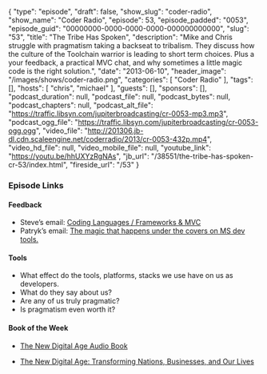 {
  "type": "episode",
  "draft": false,
  "show_slug": "coder-radio",
  "show_name": "Coder Radio",
  "episode": 53,
  "episode_padded": "0053",
  "episode_guid": "00000000-0000-0000-0000-000000000000",
  "slug": "53",
  "title": "The Tribe Has Spoken",
  "description": "Mike and Chris struggle with pragmatism taking a backseat to tribalism. They discuss how the culture of the Toolchain warrior is leading to short term choices. Plus a your feedback, a practical MVC chat, and why sometimes a little magic code is the right solution.",
  "date": "2013-06-10",
  "header_image": "/images/shows/coder-radio.png",
  "categories": [
    "Coder Radio"
  ],
  "tags": [],
  "hosts": [
    "chris",
    "michael"
  ],
  "guests": [],
  "sponsors": [],
  "podcast_duration": null,
  "podcast_file": null,
  "podcast_bytes": null,
  "podcast_chapters": null,
  "podcast_alt_file": "https://traffic.libsyn.com/jupiterbroadcasting/cr-0053-mp3.mp3",
  "podcast_ogg_file": "https://traffic.libsyn.com/jupiterbroadcasting/cr-0053-ogg.ogg",
  "video_file": "http://201306.jb-dl.cdn.scaleengine.net/coderradio/2013/cr-0053-432p.mp4",
  "video_hd_file": null,
  "video_mobile_file": null,
  "youtube_link": "https://youtu.be/hhUXYzRgNAs",
  "jb_url": "/38551/the-tribe-has-spoken-cr-53/index.html",
  "fireside_url": "/53"
}


### Episode Links

#### Feedback

  * Steve’s email: [Coding Languages / Frameworks & MVC](http://slexy.org/view/s21wNVDTFk/index.html)
  * Patryk’s email: [The magic that happens under the covers on MS dev tools. ](http://slexy.org/view/s2kFARdPL2/index.html)

#### Tools

  * What effect do the tools, platforms, stacks we use have on us as developers.
  * What do they say about us?
  * Are any of us truly pragmatic?
  * Is pragmatism even worth it?

#### Book of the Week

  * [The New Digital Age Audio Book](http://www.qksrv.net/click-4897915-1027391925d3.html?url=https://www.audible.com/pd?asin=B00CEK6LP2&source_code=COMA0213WS031709\\%22)

  * [The New Digital Age: Transforming Nations, Businesses, and Our Lives](https://www.amazon.com/dp/B00ALBR2N6?SubscriptionId=0RGQ32M03RDWT5YF2K82&tag=thelinactsho-20&linkCode=xm2&camp=2025&creative=165953&creativeASIN=B00ALBR2N6)



